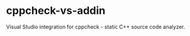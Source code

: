 cppcheck-vs-addin
=================

Visual Studio integration for cppcheck - static C++ source code analyzer.
